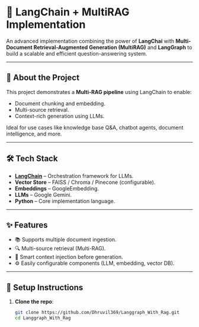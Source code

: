 # 🚀 LangChain + MultiRAG Implementation

An advanced implementation combining the power of **LangChai** with **Multi-Document Retrieval-Augmented Generation (MultiRAG)** and **LangGraph** to build a scalable and efficient question-answering system.

---

## 📖 About the Project

This project demonstrates a **Multi-RAG pipeline** using LangChain to enable:
- Document chunking and embedding.
- Multi-source retrieval.
- Context-rich generation using LLMs.

Ideal for use cases like knowledge base Q&A, chatbot agents, document intelligence, and more.

---

## 🛠️ Tech Stack

- **[LangChain](https://www.langchain.com/)** – Orchestration framework for LLMs.
- **Vector Store** – FAISS / Chroma / Pinecone (configurable).
- **Embeddings** – GoogleEmbedding.
- **LLMs** –  Google Gemini.
- **Python** – Core implementation language.

---

## ✨ Features

- 📚 Supports multiple document ingestion.
- 🔍 Multi-source retrieval (Multi-RAG).
- 🧠 Smart context injection before generation.
- ⚙️ Easily configurable components (LLM, embedding, vector DB).

---

## 🧰 Setup Instructions

1. **Clone the repo**:
   ```bash
   git clone https://github.com/Dhruvil369/Langgraph_With_Rag.git
   cd Langgraph_With_Rag
   
